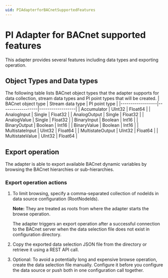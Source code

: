```yaml
---
uid: PIAdapterforBACnetSupportedFeatures
---
```


# PI Adapter for BACnet supported features

This adapter provides several features including data types and exporting operation.

## Object Types and Data types
The following table lists BACnet object types that the adapter supports for data collection, stream data types and PI point types that will be created.
| BACnet object type | Stream data type | PI point type | 
|------------------|------------------|------------------|
| Accumulator       | UInt32      | Float64  |
| AnalogInput       | Single     | Float32  |
| AnalogOutput      | Single     | Float32  |
| AnalogValue       | Single     | Float32  |
| BinaryInput       | Boolean     | Int16  |
| BinaryOutput      | Boolean     | Int16  |
| BinaryValue       | Boolean     | Int16  |
| MultistateInput   | UInt32      | Float64  |
| MultistateOutput  | UInt32      | Float64  |
| MultistateValue   | UInt32      | Float64  |

## Export operation

The adapter is able to export available BACnet dynamic variables by browsing the BACnet hierarchies or sub-hierarchies.

### Export operation actions

1. To limit browsing, specify a comma-separated collection of nodeIds in data source configuration (RootNodeIds).
   
   **Note:** They are treated as roots from where the adapter starts the browse operation.
   
   The adapter triggers an export operation after a successful connection to the BACnet server when the data selection file does not exist in configuration directory.
  
2. Copy the exported data selection JSON file from the directory or retrieve it using a REST API call.

3. Optional: To avoid a potentially long and expensive browse operation, create the data selection file manually. Configure it before you configure the data source or push both in one configuration call together.
